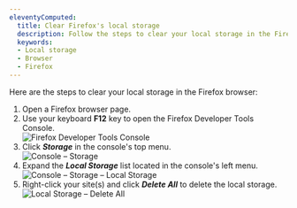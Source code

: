 ```yaml
---
eleventyComputed:
  title: Clear Firefox's local storage
  description: Follow the steps to clear your local storage in the Firefox browser.
  keywords:
  - Local storage
  - Browser
  - Firefox
---
```

Here are the steps to clear your local storage in the Firefox browser:  

1. Open a Firefox browser page.
1. Use your keyboard **F12** key to open the Firefox Developer Tools Console.  
![Firefox Developer Tools Console](https://webdevolutions.azureedge.net/docs/en/kb/KB4865.png)  
1. Click ***Storage*** in the console's top menu.  
![Console – Storage](https://webdevolutions.azureedge.net/docs/en/kb/KB4866.png)  
1. Expand the ***Local Storage*** list located in the console's left menu.  
![Console – Storage – Local Storage](https://webdevolutions.azureedge.net/docs/en/kb/KB4867.png)  
1. Right-click your site(s) and click ***Delete All*** to delete the local storage.  
![Local Storage – Delete All](https://webdevolutions.azureedge.net/docs/en/kb/KB4868.png)  